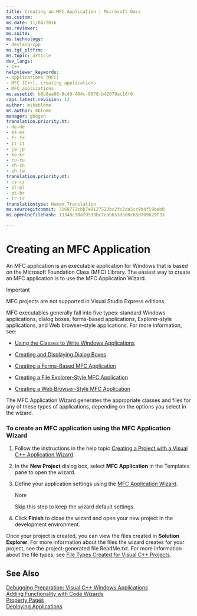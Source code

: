 ```yaml
---
title: Creating an MFC Application | Microsoft Docs
ms.custom: 
ms.date: 11/04/2016
ms.reviewer: 
ms.suite: 
ms.technology:
- devlang-cpp
ms.tgt_pltfrm: 
ms.topic: article
dev_langs:
- C++
helpviewer_keywords:
- applications [MFC]
- MFC [C++], creating applications
- MFC applications
ms.assetid: b8b8aa08-9c49-404c-8078-b42079ac18f0
caps.latest.revision: 12
author: mikeblome
ms.author: mblome
manager: ghogen
translation.priority.ht:
- de-de
- es-es
- fr-fr
- it-it
- ja-jp
- ko-kr
- ru-ru
- zh-cn
- zh-tw
translation.priority.mt:
- cs-cz
- pl-pl
- pt-br
- tr-tr
translationtype: Human Translation
ms.sourcegitcommit: 3168772cbb7e8127523bc2fc2da5cc9b4f59beb8
ms.openlocfilehash: 13340c98af9593bc7eabb53dbd0c68d7b9629f33

---
```

# Creating an MFC Application
An MFC application is an executable application for Windows that is based on the Microsoft Foundation Class (MFC) Library. The easiest way to create an MFC application is to use the MFC Application Wizard.  
  
> [!IMPORTANT]
>  MFC projects are not supported in Visual Studio Express editions.  
  
 MFC executables generally fall into five types: standard Windows applications, dialog boxes, forms-based applications, Explorer-style applications, and Web browser–style applications. For more information, see:  
  
-   [Using the Classes to Write Windows Applications](../../mfc/using-the-classes-to-write-applications-for-windows.md)  
  
-   [Creating and Displaying Dialog Boxes](../../mfc/creating-and-displaying-dialog-boxes.md)  
  
-   [Creating a Forms-Based MFC Application](../../mfc/reference/creating-a-forms-based-mfc-application.md)  
  
-   [Creating a File Explorer-Style MFC Application](../../mfc/reference/creating-a-file-explorer-style-mfc-application.md)  
  
-   [Creating a Web Browser-Style MFC Application](../../mfc/reference/creating-a-web-browser-style-mfc-application.md)  
  
 The MFC Application Wizard generates the appropriate classes and files for any of these types of applications, depending on the options you select in the wizard.  
  
### To create an MFC application using the MFC Application Wizard  
  
1.  Follow the instructions in the help topic [Creating a Project with a Visual C++ Application Wizard](../../ide/creating-desktop-projects-by-using-application-wizards.md).  
  
2.  In the **New Project** dialog box, select **MFC Application** in the Templates pane to open the wizard.  
  
3.  Define your application settings using the [MFC Application Wizard](../../mfc/reference/mfc-application-wizard.md).  
  
    > [!NOTE]
    >  Skip this step to keep the wizard default settings.  
  
4.  Click **Finish** to close the wizard and open your new project in the development environment.  
  
 Once your project is created, you can view the files created in **Solution Explorer**. For more information about the files the wizard creates for your project, see the project-generated file ReadMe.txt. For more information about the file types, see [File Types Created for Visual C++ Projects](../../ide/file-types-created-for-visual-cpp-projects.md).  
  
## See Also  
 [Debugging Preparation: Visual C++ Windows Applications](http://msdn.microsoft.com/en-us/a8bc54de-41a3-464d-9a12-db9bdcbc1ad5)   
 [Adding Functionality with Code Wizards](../../ide/adding-functionality-with-code-wizards-cpp.md)   
 [Property Pages](../../ide/property-pages-visual-cpp.md)   
 [Deploying Applications](http://msdn.microsoft.com/en-us/4ff8881d-0daf-47e7-bfe7-774c625031b4)




<!--HONumber=Jan17_HO2-->


